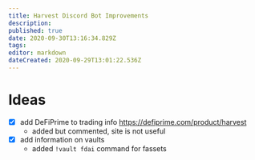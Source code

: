 ```yaml
---
title: Harvest Discord Bot Improvements
description: 
published: true
date: 2020-09-30T13:16:34.829Z
tags: 
editor: markdown
dateCreated: 2020-09-29T13:01:22.536Z
---
```


# Ideas

- [x] add DeFiPrime to trading info https://defiprime.com/product/harvest
    - added but commented, site is not useful
- [x] add information on vaults
    - added `!vault fdai` command for fassets